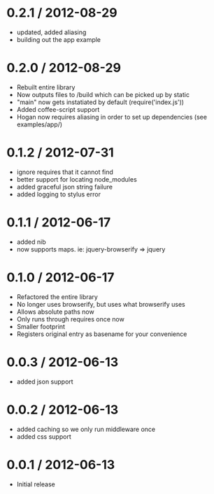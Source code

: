 
0.2.1 / 2012-08-29
==================

  * updated, added aliasing
  * building out the app example

0.2.0 / 2012-08-29
==================

* Rebuilt entire library
* Now outputs files to /build which can be picked up by static
* "main" now gets instatiated by default (require('index.js'))
* Added coffee-script support
* Hogan now requires aliasing in order to set up dependencies (see examples/app/)

0.1.2 / 2012-07-31
==================

* ignore requires that it cannot find
* better support for locating node_modules
* added graceful json string failure
* added logging to stylus error

0.1.1 / 2012-06-17
==================

* added nib
* now supports maps. ie: jquery-browserify => jquery

0.1.0 / 2012-06-17
==================

* Refactored the entire library
* No longer uses browserify, but uses what browserify uses
* Allows absolute paths now
* Only runs through requires once now
* Smaller footprint
* Registers original entry as basename for your convenience

0.0.3 / 2012-06-13
==================

* added json support

0.0.2 / 2012-06-13
==================

* added caching so we only run middleware once
* added css support

0.0.1 / 2012-06-13
==================

* Initial release
